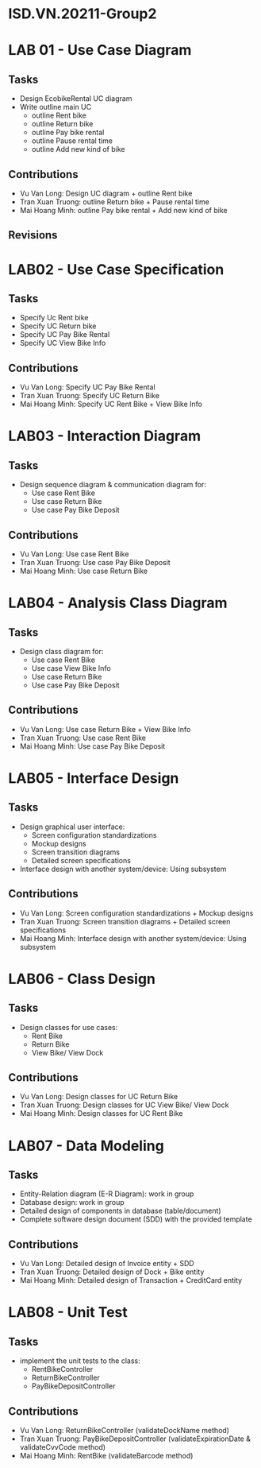 # ISD.VN.20211-Group2
# LAB 01 - Use Case Diagram
## Tasks
- Design EcobikeRental UC diagram
- Write outline main UC
  - outline Rent bike
  - outline Return bike
  - outline Pay bike rental
  - outline Pause rental time
  - outline Add new kind of bike
## Contributions
- Vu Van Long: Design UC diagram + outline Rent bike
- Tran Xuan Truong: outline Return bike + Pause rental time
- Mai Hoang Minh: outline Pay bike rental + Add new kind of bike
## Revisions
# LAB02 - Use Case Specification
## Tasks
- Specify Uc Rent bike
- Specify UC Return bike
- Specify UC Pay Bike Rental
- Specify UC View Bike Info
## Contributions
- Vu Van Long: Specify UC Pay Bike Rental
- Tran Xuan Truong: Specify UC Return Bike
- Mai Hoang Minh: Specify UC Rent Bike + View Bike Info
# LAB03 - Interaction Diagram
## Tasks
- Design sequence diagram & communication diagram for:
  - Use case Rent Bike
  - Use case Return Bike
  - Use case Pay Bike Deposit
## Contributions
- Vu Van Long: Use case Rent Bike
- Tran Xuan Truong: Use case Pay Bike Deposit
- Mai Hoang Minh: Use case Return Bike
# LAB04 - Analysis Class Diagram
## Tasks
- Design class diagram for:
  - Use case Rent Bike
  - Use case View Bike Info
  - Use case Return Bike
  - Use case Pay Bike Deposit
## Contributions
- Vu Van Long: Use case Return Bike + View Bike Info
- Tran Xuan Truong: Use case Rent Bike
- Mai Hoang Minh: Use case Pay Bike Deposit
# LAB05 - Interface Design
## Tasks
- Design graphical user interface:
  - Screen configuration standardizations
  - Mockup designs
  - Screen transition	diagrams
  - Detailed screen specifications
- Interface design with another system/device: Using subsystem
## Contributions
- Vu Van Long: Screen configuration standardizations + Mockup designs
- Tran Xuan Truong: Screen transition	diagrams + Detailed screen specifications
- Mai Hoang Minh: Interface design with another system/device: Using subsystem
# LAB06 - Class Design
## Tasks
- Design classes for use cases:
  - Rent Bike
  - Return Bike
  - View Bike/ View Dock
## Contributions
- Vu Van Long: Design classes for UC Return Bike
- Tran Xuan Truong: Design classes for UC View Bike/ View Dock
- Mai Hoang Minh: Design classes for UC Rent Bike
# LAB07 - Data Modeling
## Tasks
- Entity-Relation diagram (E-R Diagram): work in group
- Database design: work in group
- Detailed design of components in database (table/document)
- Complete software design document (SDD) with the provided template
## Contributions
- Vu Van Long: Detailed design of Invoice entity + SDD
- Tran Xuan Truong: Detailed design of Dock + Bike entity
- Mai Hoang Minh: Detailed design of Transaction + CreditCard entity
# LAB08 - Unit Test
## Tasks
- implement	the	unit tests to the class:
  - RentBikeController
  - ReturnBikeController
  - PayBikeDepositController
## Contributions
- Vu Van Long: ReturnBikeController (validateDockName method)
- Tran Xuan Truong: PayBikeDepositController (validateExpirationDate & validateCvvCode method)
- Mai Hoang Minh: RentBike (validateBarcode method)